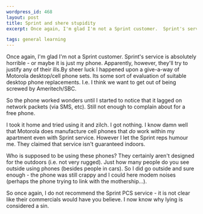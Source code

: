 ```yaml
--- 
wordpress_id: 468
layout: post
title: Sprint and shere stupidity
excerpt: Once again, I'm glad I'm not a Sprint customer.  Sprint's service is absolutely horrible - or maybe it is just my phone.  Apparently, however, they'll try to justify any of their ills.

tags: general learning
---
```


Once again, I'm glad I'm not a Sprint customer.  Sprint's service is absolutely horrible - or maybe it is just my phone.  Apparently, however, they'll try to justify any of their ills.<!--more-->By sheer luck I happened upon a give-a-way of Motorola desktop/cell phone sets.  Its some sort of evaluation of suitable desktop phone replacements.  I.e. I think we want to get out of being screwed by Ameritech/SBC.

So the phone worked wonders until I started to notice that it lagged on network packets (via SMS, etc).  Still not enough to complain about for a free phone.

I took it home and tried using it and zilch.  I got nothing.  I know damn well that Motorola does manufacture cell phones that *do* work within my apartment even with Sprint service.  However I let the Sprint reps humour me.  They claimed that service isn't guaranteed indoors.

Who is supposed to be using these phones?  They certainly aren't designed for the outdoors (i.e. not very rugged).  Just how many people do you see outside using phones (besides people in cars).  So I did go outside and sure enough - the phone was still crappy and I could here modem noises (perhaps the phone trying to link with the mothership...).

So once again, I do not recommend the Sprint PCS service - it is not clear like their commercials would have you believe.  I now know why lying is considered a sin.
